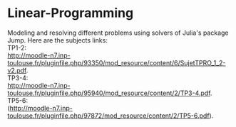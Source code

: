 # Linear-Programming
Modeling and resolving different problems using solvers of  Julia's package Jump.
Here are the subjects links:  
TP1-2:  
http://moodle-n7.inp-toulouse.fr/pluginfile.php/93350/mod_resource/content/6/SujetTPRO_1_2-v2.pdf.   
TP3-4:  
http://moodle-n7.inp-toulouse.fr/pluginfile.php/95940/mod_resource/content/2/TP3-4.pdf.   
TP5-6:  
 (http://moodle-n7.inp-toulouse.fr/pluginfile.php/97872/mod_resource/content/2/TP5-6.pdf). 
